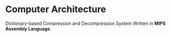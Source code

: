 # Computer Architecture
Dictionary-based Compression and Decompression System Written in **MIPS Assembly Language**.
